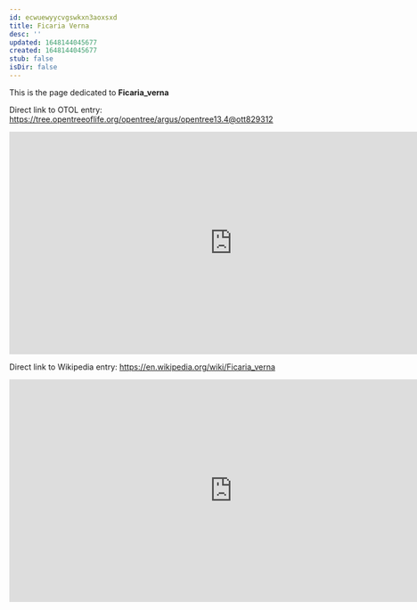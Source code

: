 ```yaml
---
id: ecwuewyycvgswkxn3aoxsxd
title: Ficaria Verna
desc: ''
updated: 1648144045677
created: 1648144045677
stub: false
isDir: false
---
```

This is the page dedicated to **Ficaria_verna**


Direct link to OTOL entry: https://tree.opentreeoflife.org/opentree/argus/opentree13.4@ott829312



<html>
    <body>
    <iframe src="https://tree.opentreeoflife.org/opentree/argus/opentree13.4@ott829312"
    width="800" height="400" frameborder="0" allowfullscreen> </iframe>
    </body>
</html>
    


Direct link to Wikipedia entry: https://en.wikipedia.org/wiki/Ficaria_verna



<html>
    <body>
    <iframe src="https://en.wikipedia.org/wiki/Ficaria_verna"
    width="800" height="400" frameborder="0" allowfullscreen> </iframe>
    </body>
</html>
    

